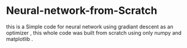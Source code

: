 # Neural-network-from-Scratch
this is a Simple code for neural network using gradiant descent as an optimizer , this whole code was built from scratch using only numpy and matplotlib .
